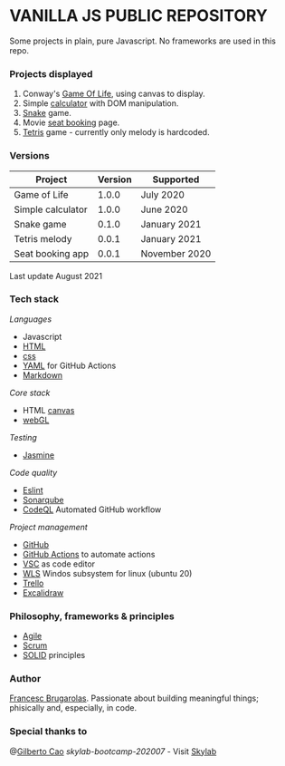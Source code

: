 VANILLA JS PUBLIC REPOSITORY
============================

Some projects in plain, pure Javascript. No frameworks are used in this repo.


### Projects displayed

1. Conway's [Game Of Life](https://github.com/fcesc-code/vanillaJS/tree/master/game_of_life), using canvas to display. 
2. Simple [calculator](https://github.com/fcesc-code/vanillaJS/tree/master/simple_calculator) with DOM manipulation.
3. [Snake](https://github.com/fcesc-code/vanillaJS/tree/master/game_snake) game.
4. Movie [seat booking](https://github.com/fcesc-code/vanillaJS/tree/master/movie_seat_booking) page.
5. [Tetris](https://github.com/fcesc-code/vanillaJS/tree/master/tetris) game - currently only melody is hardcoded.

### Versions


|Project| Version | Supported          |
|-------| ------- | ------------------ |
|Game of Life | 1.0.0   | July 2020                |
|Simple calculator| 1.0.0   | June 2020                |
|Snake game| 0.1.0 | January 2021                |
|Tetris melody| 0.0.1 | January 2021                |
|Seat booking app| 0.0.1 | November 2020                |
Last update August 2021

### Tech stack

*Languages*
- Javascript
- [HTML](https://html.spec.whatwg.org/)
- [css](https://www.w3.org/Style/CSS/)
- [YAML](https://yaml.org/) for GitHub Actions
- [Markdown](https://daringfireball.net/projects/markdown/)

*Core stack*
- HTML [canvas](https://html.spec.whatwg.org/multipage/canvas.html#the-canvas-element)
- [webGL](https://www.khronos.org/registry/webgl/specs/latest/1.0/)

*Testing*
- [Jasmine](https://jasmine.github.io/)

*Code quality*
- [Eslint](https://eslint.org/)
- [Sonarqube](https://www.sonarqube.org/)
- [CodeQL](https://codeql.github.com/) Automated GitHub workflow

*Project management*
- [GitHub](https://github.com/)
- [GitHub Actions](https://github.com/features/actions) to automate actions
- [VSC](https://code.visualstudio.com/) as code editor
- [WLS](https://docs.microsoft.com/es-es/windows/wsl/) Windos subsystem for linux (ubuntu 20)
- [Trello](https://trello.com/)
- [Excalidraw](https://excalidraw.com/)

### Philosophy, frameworks & principles

- [Agile](http://agilemanifesto.org/)
- [Scrum](https://www.scrum.org/)
- [SOLID](https://en.wikipedia.org/wiki/SOLID) principles

### Author

[Francesc Brugarolas](https://linkedin.com/in/francescbrugarolas). Passionate about building meaningful things; phisically and, especially, in code.

### Special thanks to

@[Gilberto Cao](https://linkedin.com/in/gilbecao)
*skylab-bootcamp-202007* - Visit [Skylab](https://www.skylabcoders.com/es/)
